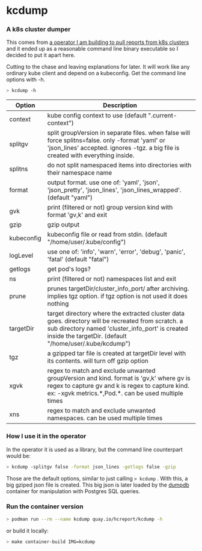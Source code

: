 # kcdump
### A k8s cluster dumper

This comes from [a operator I am building to pull reports from k8s clusters](https://github.com/mauricioscastro/hcreport/tree/dev) and it ended up as a reasonable command line binary executable so I decided to put it apart here. 

Cutting to the chase and leaving explanations for later. It will work like any ordinary kube client and depend on a kubeconfig. Get the command line options with -h.

```bash
> kcdump -h
```

| Option | Description |
| ----------- | ----------- |
| context  | kube config context to use (default ".current-context") |
| splitgv |	split groupVersion in separate files. when false will force splitns=false. only -format 'yaml' or 'json_lines' accepted. ignores -tgz. a big file is created with everything inside. |
| splitns | do not split namespaced items into directories with their namespace name |
| format | output format. use one of: 'yaml', 'json', 'json_pretty', 'json_lines', 'json_lines_wrapped'. (default "yaml") |
| gvk | print (filtered or not) group version kind with format 'gv,k' and exit |
| gzip | gzip output |
| kubeconfig | kubeconfig file or read from stdin. (default "/home/user/.kube/config") |
| logLevel | use one of: 'info', 'warn', 'error', 'debug', 'panic', 'fatal' (default "fatal") |
| getlogs | get pod's logs? |
| ns |	print (filtered or not) namespaces list and exit |
| prune | prunes targetDir/cluster_info_port/ after archiving. implies tgz option. if tgz option is not used it does nothing |
| targetDir | target directory where the extracted cluster data goes. directory will be recreated from scratch. a sub directory named 'cluster_info_port' is created inside the targetDir. (default "/home/user/.kube/kcdump") |
| tgz | a gzipped tar file is created at targetDir level with its contents. will turn off gzip option |
| xgvk | regex to match and exclude unwanted groupVersion and kind. format is 'gv,k' where gv is regex to capture gv and k is regex to capture kind. ex: -xgvk metrics.\*,Pod.\*. can be used multiple times |
| xns | regex to match and exclude unwanted namespaces. can be used multiple times |

### How I use it in the operator
In the operator it is used as a library, but the command line counterpart would be:
```bash
> kcdump -splitgv false -format json_lines -getlogs false -gzip
```
Those are the default options, similar to just calling `> kcdump` . With this, a big gziped json file is created. This big json is later loaded by the [dumpdb](./dumpdb/) container for manipulation with Postgres SQL queries.

### Run the container version
```bash
> podman run --rm --name kcdump quay.io/hcreport/kcdump -h
```
or build it locally:
```bash
> make container-build IMG=kcdump
```
